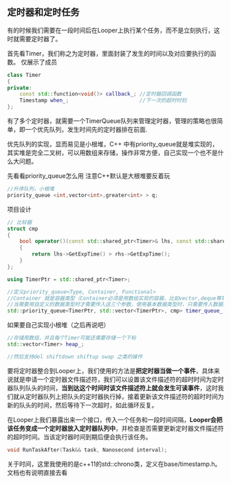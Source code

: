 ## 定时器和定时任务

有的时候我们需要在一段时间后在Looper上执行某个任务，而不是立刻执行，这时就需要定时器了。

首先看Timer，我们称之为定时器，里面封装了发生的时间以及对应要执行的函数。
仅展示了成员

```c++
class Timer
{
private:
    const std::function<void()> callback_; //定时器回调函数
    Timestamp when_;                       //下一次的超时时刻
};
```

有了多个定时器，就需要一个TimerQueue队列来管理定时器，管理的策略也很简单，即一个优先队列，发生时间先的定时器排在前面.

优先队列的实现，显而易见是小根堆，C++ 中有priority_queue就是堆实现的，其实堆是完全二叉树，可以用数组来存储，操作非常方便，自己实现一个也不是什么大问题。


先看看priority_queue怎么用
注意C++默认是大根堆要反着玩

```c++
//升序队列，小根堆
priority_queue <int,vector<int>,greater<int> > q;
```

项目设计

```c++
// 比较器
struct cmp
{
    bool operator()(const std::shared_ptr<Timer>& lhs, const std::shared_ptr<Timer>& rhs)
    {
        return lhs->GetExpTime() > rhs->GetExpTime();
    }
};

using TimerPtr = std::shared_ptr<Timer>;

//定义priority_queue<Type, Container, Functional>
//Container 就是容器类型（Container必须是用数组实现的容器，比如vector,deque等等，但不能用 list。
//当需要用自定义的数据类型时才需要传入这三个参数，使用基本数据类型时，只需要传入数据类型，默认是大顶堆。
std::priority_queue<TimerPtr, std::vector<TimerPtr>, cmp> timer_queue_;
```

如果要自己实现小根堆（之后再说吧）

```c++
//存储用数组，并且每个Timer可能还需要存储一个下标
std::vector<Timer> heap_;

//然后支持del shiftdown shiftup swap 之类的操作
```


要将定时器整合到Looper上，我们使用的方法是**把定时器当做一个事件**，具体来说就是申请一个定时器文件描述符，我们可以设置该文件描述符的超时时间为定时器队列队头的时间，**当到达这个时间时该文件描述符上就会发生可读事件**，这时我们就从定时器队列上把队头的定时器执行掉，接着更新该文件描述符的超时时间为新的队头的时间，然后等待下一次超时，如此循环反复。

在Looper上我们暴露出来一个接口，传入一个任务和一段时间间隔，**Looper会把该任务变成一个定时器放入定时器队列中**，并检查是否需要更新定时器文件描述符的超时时间。当该定时器时间到期后便会执行该任务。

```c++
void RunTaskAfter(Task&& task, Nanosecond interval);
```

关于时间，这里我使用的是c++11的std::chrono类，定义在base/timestamp.h。文档也有说明直接去看